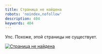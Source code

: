 ```yaml
---
title: Страница не найдена
robots: 'noindex,nofollow'
description: 404
keywords: 404
---
```


Упс. Похоже, этой страницы не существует.

<a href="/ru/" title="Главная страница">
  <img src="/dist/images/404/404.ru.jpg" alt="Страница не найдена">
</a>
